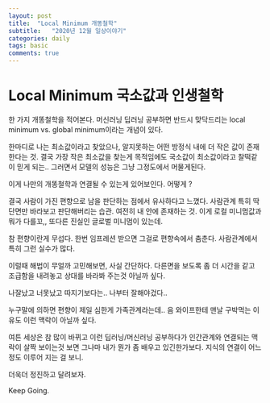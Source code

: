 ```yaml
---
layout: post
title:  "Local Minimum 개똥철학"
subtitle:   "2020년 12월 일상이야기"
categories: daily
tags: basic
comments: true
---
```

# Local Minimum 국소값과 인생철학
한 가지 개똥철학을 적어본다. 머신러닝 딥러닝 공부하면 반드시 맞닥드리는 local minimum vs. global minimum이라는 개념이 있다. 

한마디로 나는 최소값이라고 찾았으나, 알지못하는 어떤 방정식 내에 더 작은 값이 존재한다는 것. 결국 가장 작은 최소값을 찾는게 목적임에도 국소값이 최소값이라고 찰떡같이 믿게 되는.. 그러면서 모델의 성능은 그냥 그정도에서 머물게된다.


이게 나만의 개똥철학과 연결될 수 있는게 있어보인다. 어떻게 ?



결국 사람이 가진 편향으로 남을 판단하는 점에서 유사하다고 느꼈다. 사람관계 특히 딱 단면만 바라보고 판단해버리는 습관. 여전히 내 안에 존재하는 것. 이게 로컬 미니멈값과 뭐가 다를꼬,, 또다른 진실인 글로벌 미니멈이 있는데.



참 편향이란게 무섭다. 한번 임프레션 받으면 그걸로 편향속에서 춤춘다. 사람관계에서 특히 그런 실수가 많다.

이럴때 해법이 무얼까 고민해보면, 사실 간단하다. 다른면을 보도록 좀 더 시간을 같고 조급함을 내려놓고 상대를 바라봐 주는것 아닐까 싶다.

나잘났고 너못났고 따지기보다는.. 나부터 잘해야겄다..



누구말에 의하면 편향이 제일 심한게 가족관계라는데.. 음 와이프한테 맨날 구박먹는 이유도 이런 맥락이 아닐까 싶다.



여튼 세상은 참 많이 바뀌고 이런 딥러닝/머신러닝 공부하다가 인간관계와 연결되는 맥락이 살짝 보이는것 보면 그나마 내가 뭔가 좀 배우고 있긴한가보다. 지식의 연결이 어느정도 이루어 지는 걸 보니.



더욱더 정진하고 달려보자.



Keep Going.



